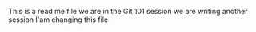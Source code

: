 This is a read me file
we are in the Git 101 session
we are writing another session
I'am changing this file

